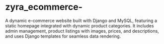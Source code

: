 # zyra_ecommerce-
A dynamic e-commerce website built with Django and MySQL, featuring a static homepage integrated with dynamic product categories. It includes admin management, product listings with images, prices, and descriptions, and uses Django templates for seamless data rendering.
